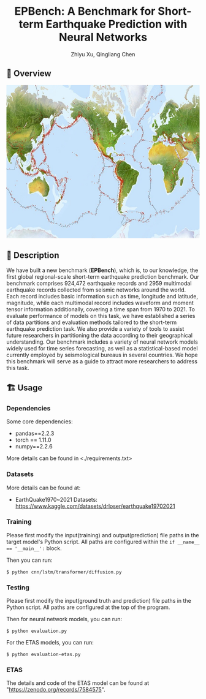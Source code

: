 <div align="center">

<h1>EPBench: A Benchmark for Short-term Earthquake
Prediction with Neural Networks </h1>

Zhiyu Xu,
Qingliang Chen

</div>

## 🚀 Overview
<div align="center">
<img width="660" height="400" alt="image" src="figs/distribute.png">
</div>

## 📖 Description

We have built a new benchmark (**EPBench**), which is, to our knowledge, the first global regional-scale short-term earthquake prediction benchmark. Our benchmark comprises 924,472 earthquake records and 2959 multimodal earthquake records collected from seismic networks around the world. Each record includes basic information such as time, longitude and latitude, magnitude, while each multimodal record includes waveform and moment tensor information additionally, covering a time span from 1970 to 2021. To evaluate  performance of models on this task, we have established a series of data partitions and evaluation methods tailored to the short-term earthquake prediction task. We also provide a variety of tools to assist future researchers in partitioning the data according to their  geographical understanding. Our benchmark includes a variety of neural network models widely used for time series forecasting, as well as a statistical-based model currently employed by seismological bureaus in several countries. We hope this benchmark will serve as a guide to attract more researchers to address this task.


## 🏗️ Usage

### Dependencies

Some core dependencies:

- pandas==2.2.3
- torch == 1.11.0
- numpy==2.2.6

More details can be found in <./requirements.txt>

### Datasets

More details can be found at:
- EarthQuake1970~2021 Datasets: <https://www.kaggle.com/datasets/drloser/earthquake19702021>
  

### Training

Please first modify the input(training) and output(prediction) file paths in the target model's Python script. All paths are configured within the ```if __name__ == '__main__':``` block.

Then you can run:

```shell
$ python cnn/lstm/transformer/diffusion.py

```
### Testing
Please first modify the input(ground truth and prediction) file paths in the Python script. All paths are configured at the top of the program.

Then for neural network models, you can run:

```shell
$ python evaluation.py
```
For the ETAS models, you can run:

```shell
$ python evaluation-etas.py
```
### ETAS
The details and code of the ETAS model can be found at "https://zenodo.org/records/7584575".
